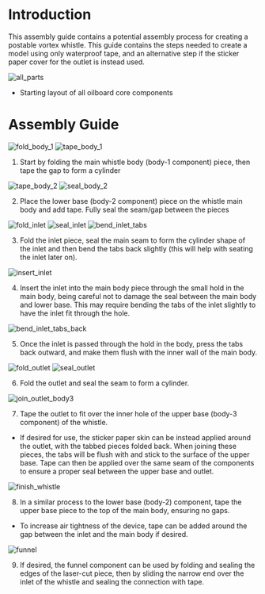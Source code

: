 # Introduction

This assembly guide contains a potential assembly process for creating a postable vortex whistle. This guide contains the steps needed to create a model using only waterproof tape, and an alternative step if the sticker paper cover for the outlet is instead used.



![all_parts](images/allparts.jpg)

* Starting layout of all oilboard core components





# Assembly Guide


![fold_body_1](images/b1_1.jpg)
![tape_body_1](images/b1_2.jpg)

1. Start by folding the main whistle body (body-1 component) piece, then tape the gap to form a cylinder

![tape_body_2](images/b2_1.jpg)
![seal_body_2](images/b2_2.jpg)

2. Place the lower base (body-2 component) piece on the whistle main body and add tape. Fully seal the seam/gap between the pieces

![fold_inlet](images/inlet_1.jpg)
![seal_inlet](images/inlet_2.jpg)
![bend_inlet_tabs](images/inlet_3.jpg)

3. Fold the inlet piece, seal the main seam to form the cylinder shape of the inlet and then bend the tabs back slightly (this will help with seating the inlet later on).

![insert_inlet](images/inlet_4.jpg)

4. Insert the inlet into the main body piece through the small hold in the main body, being careful not to damage the seal between the main body and lower base. This may require bending the tabs of the inlet slightly to have the inlet fit through the hole.


![bend_inlet_tabs_back](images/inlet_5.jpg)

5. Once the inlet is passed through the hold in the body, press the tabs back outward, and make them flush with the inner wall of the main body.

![fold_outlet](images/outlet_1.jpg)
![seal_outlet](images/outlet_2.jpg)

6. Fold the outlet and seal the seam to form a cylinder.

![join_outlet_body3](images/b3_1.jpg)

7.  Tape the outlet to fit over the inner hole of the upper base (body-3 component) of the whistle.
   * If desired for use, the sticker paper skin can be instead applied around the outlet, with the tabbed pieces folded back. When joining these pieces, the tabs will be flush with and stick to the surface of the upper base. Tape can then be applied over the same seam of the components to ensure a proper seal between the upper base and outlet.

![finish_whistle](images/final.jpg)  

8.  In a similar process to the lower base (body-2) component, tape the upper base piece to the top of the main body, ensuring no gaps.
   * To increase air tightness of the device, tape can be added around the gap between the inlet and the main body if desired.



![funnel](images/funnel.jpg)

9. If desired, the funnel component can be used by folding and sealing the edges of the laser-cut piece, then by sliding the narrow end over the inlet of the whistle and sealing the connection with tape.